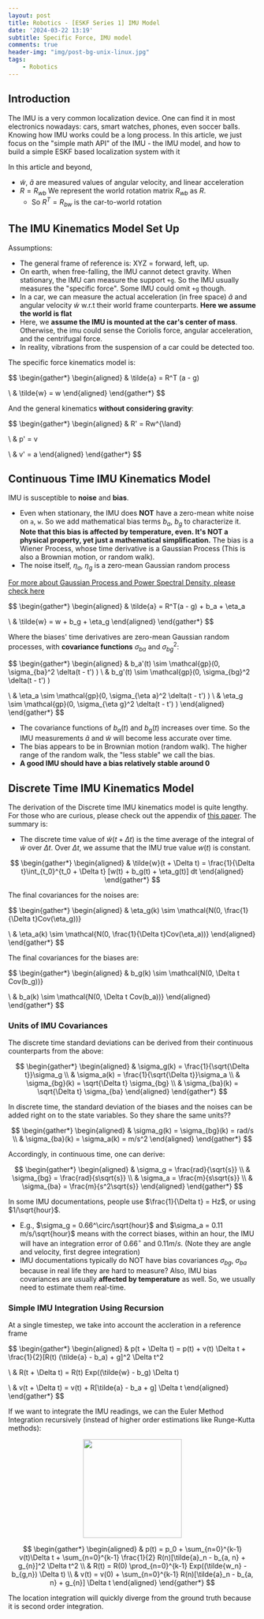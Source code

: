 ```yaml
---
layout: post
title: Robotics - [ESKF Series 1] IMU Model 
date: '2024-03-22 13:19'
subtitle: Specific Force, IMU model
comments: true
header-img: "img/post-bg-unix-linux.jpg"
tags:
    - Robotics
---
```


## Introduction

The IMU is a very common localization device. One can find it in most electronics nowadays: cars, smart watches, phones, even soccer balls. Knowing how IMU works could be a long process. In this article, we just focus on the "simple math API" of the IMU - the IMU model, and how to build a simple ESKF based localization system with it

In this article and beyond,

- $\tilde{w}$, $\tilde{a}$ are measured values of angular velocity, and linear acceleration
- $R = R_{wb}$ We represent the world rotation matrix $R_{wb}$ as $R$.
  - So $R^T = R_{bw}$ is the car-to-world rotation


## The IMU Kinematics Model Set Up

Assumptions:

- The general frame of reference is: XYZ = forward, left, up.
- On earth, when free-falling, the IMU cannot detect gravity. When stationary, the IMU can measure the support `+g`. So the IMU usually measures the "specific force". Some IMU could omit `+g` though.
- In a car, we can measure the actual acceleration (in free space) $\tilde{a}$ and angular velocity $\tilde{w}$ w.r.t their world frame counterparts. **Here we assume the world is flat**
- Here, we **assume the IMU is mounted at the car's center of mass**. Otherwise, the imu could sense the Coriolis force, angular acceleration, and the centrifugal force.
- In reality, vibrations from the suspension of a car could be detected too.

The specific force kinematics model is:

$$
\begin{gather*}
\begin{aligned}
& \tilde{a} = R^T (a - g)

\\
& \tilde{w} = w
\end{aligned}
\end{gather*}
$$

And the general kinematics **without considering gravity**:

$$
\begin{gather*}
\begin{aligned}
& R' = Rw^{\land}

\\
& p' = v

\\
& v' = a
\end{aligned}
\end{gather*}
$$

## Continuous Time IMU Kinematics Model

IMU is susceptible to **noise** and **bias**.

- Even when stationary, the IMU does **NOT** have a zero-mean white noise on `a`, `w`. So we add mathematical bias terms $b_a$, $b_g$ to characterize it. **Note that this bias is affected by temperature, even. It's NOT a physical property, yet just a mathematical simplification.** The bias is a Wiener Process, whose time derivative is a Gaussian Process (This is also a Brownian motion, or random walk).
- The noise itself, $\eta_a$, $\eta_g$ is a zero-mean Gaussian random process

[For more about Gaussian Process and Power Spectral Density, please check here](../2017/2017-06-03-stats-basic-recap.markdown)

$$
\begin{gather*}
\begin{aligned}
& \tilde{a} = R^T(a - g) + b_a + \eta_a

\\
& \tilde{w} = w + b_g + \eta_g
\end{aligned}
\end{gather*}
$$

Where the biases' time derivatives are zero-mean Gaussian random processes, with **covariance functions** $\sigma_{ba}$ and $\sigma_{bg}^2$:

$$
\begin{gather*}
\begin{aligned}
& b_a'(t) \sim \mathcal{gp}(0, \sigma_{ba}^2 \delta(t - t') )
\\
& b_g'(t) \sim \mathcal{gp}(0, \sigma_{bg}^2 \delta(t - t') )

\\
& \eta_a \sim \mathcal{gp}(0, \sigma_{\eta a}^2 \delta(t - t') )
\\
& \eta_g \sim \mathcal{gp}(0, \sigma_{\eta g}^2 \delta(t - t') )
\end{aligned}
\end{gather*}
$$

- The covariance functions of $b_a(t)$ and $b_g(t)$ increases over time. So the IMU measurements $\tilde{a}$ and $\tilde{w}$ will become less accurate over time.
- The bias appears to be in Brownian motion (random walk). The higher range of the random walk, the "less stable" we call the bias.
- **A good IMU should have a bias relatively stable around 0**

## Discrete Time IMU Kinematics Model

The derivation of the Discrete time IMU kinematics model is quite lengthy. For those who are curious, please check out the appendix of [this paper](http://www.acsu.buffalo.edu/~johnc/gpsins_gnc05.pdf). The summary is:

- The discrete time value of $\tilde{w}(t + \Delta t)$ is the time average of the integral of $\tilde{w}$ over $\Delta t$. Over $\Delta t$, we assume that the IMU true value $w(t)$ is constant.

$$
\begin{gather*}
\begin{aligned}
& \tilde{w}(t + \Delta t) = \frac{1}{\Delta t}\int_{t_0}^{t_0 + \Delta t} [w(t) + b_g(t) + \eta_g(t)] dt
\end{aligned}
\end{gather*}
$$

The final covariances for the noises are:

$$
\begin{gather*}
\begin{aligned}
& \eta_g(k) \sim \mathcal{N(0, \frac{1}{\Delta t}Cov(\eta_g))}

\\ & \eta_a(k) \sim \mathcal{N(0, \frac{1}{\Delta t}Cov(\eta_a))}
\end{aligned}
\end{gather*}
$$

The final covariances for the biases are:

$$
\begin{gather*}
\begin{aligned}
& b_g(k) \sim \mathcal{N(0, \Delta t Cov(b_g))}

\\ & b_a(k) \sim \mathcal{N(0, \Delta t Cov(b_a))}
\end{aligned}
\end{gather*}
$$

### Units of IMU Covariances

The discrete time standard deviations can be derived from their continuous counterparts from the above:

$$
\begin{gather*}
\begin{aligned}
& \sigma_g(k) = \frac{1}{\sqrt{\Delta t}}\sigma_g
\\ & \sigma_a(k) = \frac{1}{\sqrt{\Delta t}}\sigma_a
\\ & \sigma_{bg}(k) = \sqrt{\Delta t} \sigma_{bg}
\\ & \sigma_{ba}(k) = \sqrt{\Delta t} \sigma_{ba}
\end{aligned}
\end{gather*}
$$

In discrete time, the standard deviation of the biases and the noises can be added right on to the state variables. So they share the same units??

$$
\begin{gather*}
\begin{aligned}
& \sigma_g(k) = \sigma_{bg}(k) = rad/s
\\ & \sigma_{ba}(k) = \sigma_a(k) = m/s^2
\end{aligned}
\end{gather*}
$$

Accordingly, in continuous time, one can derive:

$$
\begin{gather*}
\begin{aligned}
& \sigma_g = \frac{rad}{\sqrt{s}}
\\ & \sigma_{bg} = \frac{rad}{s\sqrt{s}}
\\ & \sigma_a = \frac{m}{s\sqrt{s}}
\\ & \sigma_{ba} = \frac{m}{s^2\sqrt{s}}
\end{aligned}
\end{gather*}
$$

In some IMU documentations, people use $\frac{1}{\Delta t} = Hz$, or using $1/\sqrt{hour}$. 

- E.g., $\sigma_g = 0.66^\circ/\sqrt{hour}$ and $\sigma_a = 0.11 m/s/\sqrt{hour}$ means with the correct biases, within an hour, the IMU will have an integration error of $0.66 ^\circ$ and $0.11m/s$. (Note they are angle and velocity, first degree integration)
- IMU documentations typically do NOT have bias covariances $\sigma_{bg}$, $\sigma_{ba}$ because in real life they are hard to measure? Also, IMU bias covariances are usually **affected by temperature** as well. So, we usually need to estimate them real-time.

### Simple IMU Integration Using Recursion

At a single timestep, we take into account the accleration in a reference frame

$$
\begin{gather*}
\begin{aligned}
& p(t + \Delta t) = p(t) + v(t) \Delta t + \frac{1}{2}[R(t) (\tilde{a} - b_a) + g]^2 \Delta t^2

\\ & 
R(t + \Delta t) = R(t) Exp((\tilde{w} - b_g) \Delta t)

\\ &
v(t + \Delta t) = v(t) + R[\tilde{a} - b_a + g] \Delta t
\end{aligned}
\end{gather*}
$$

If we want to integrate the IMU readings, we can the Euler Method Integration recursively (instead of higher order estimations like Runge-Kutta methods):

<div style="text-align: center;">
<p align="center">
    <figure>
        <img src="https://github.com/user-attachments/assets/15286927-4286-47e6-a711-7539a9366f2e" height="200" alt=""/>
    </figure>
</p>
</div>

$$
\begin{gather*}
\begin{aligned}
& p(t) = p_0 + \sum_{n=0}^{k-1} v(t)\Delta t + \sum_{n=0}^{k-1} \frac{1}{2} R(n)[\tilde{a}_n - b_{a, n} + g_{n}]^2 \Delta t^2
\\ & 
R(t) = R(0) \prod_{n=0}^{k-1} Exp((\tilde{w_n} - b_{g,n}) \Delta t)
\\ &
v(t) = v(0) + \sum_{n=0}^{k-1} R(n)[\tilde{a}_n - b_{a, n} + g_{n}] \Delta t
\end{aligned}
\end{gather*}
$$

The location integration will quickly diverge from the ground truth because it is second order integration.